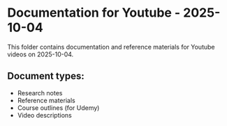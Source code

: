 # Documentation for Youtube - 2025-10-04

This folder contains documentation and reference materials for Youtube videos on 2025-10-04.

## Document types:
- Research notes
- Reference materials
- Course outlines (for Udemy)
- Video descriptions
